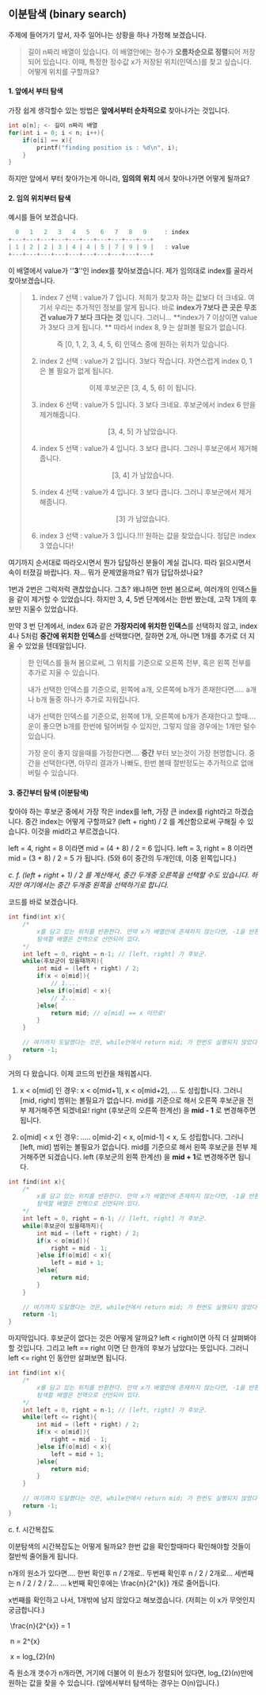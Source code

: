 ## 이분탐색 (binary search)

주제에 들어가기 앞서, 자주 일어나는 상황을 하나 가정해 보겠습니다. 

>길이 n짜리 배열이 있습니다. 
>이 배열안에는 정수가 **오름차순으로 정렬**되어 저장되어 있습니다.
>이때, 특정한 정수값 x가 저장된 위치(인덱스)를 찾고 싶습니다.
>어떻게 위치를 구할까요?



#### 1. 앞에서 부터 탐색

가장 쉽게 생각할수 있는 방법은 **앞에서부터 순차적으로** 찾아나가는 것입니다.

```c
int o[n]; <- 길이 n짜리 배열
for(int i = 0; i < n; i++){
    if(o[i] == x){
        printf("finding position is : %d\n", i);
    }
}
```

하지만 앞에서 부터 찾아가는게 아니라, **임의의 위치** 에서 찾아나가면 어떻게 될까요?



#### 2. 임의 위치부터 탐색

예시를 들어 보겠습니다.

```c
  0   1   2   3   4   5   6   7   8   9     : index
+---+---+---+---+---+---+---+---+---+---+
| 1 | 2 | 2 | 3 | 4 | 4 | 5 | 7 | 9 | 9 |   : value
+---+---+---+---+---+---+---+---+---+---+
```

이 배열에서 value가 ''**3**''인 index를 찾아보겠습니다. 제가 임의대로 index를 골라서 찾아보겠습니다.

>1. index 7 선택 : value가 7 입니다. 저희가 찾고자 하는 값보다 더 크네요. 여기서 우리는 추가적인 정보를 알게 됩니다. 바로 **index가 7보다 큰 곳은 무조건 value가 7 보다 크다는 것** 입니다. 그러니... **index가 7 이상이면 value가 3보다 크게 됩니다. ** 따라서 index 8, 9 는 살펴볼 필요가 없습니다.
> <center>즉 [0, 1, 2, 3, 4, 5, 6] 인덱스 중에 원하는 위치가 있습니다.</center>
>
>2. index  2 선택 : value가 2 입니다. 3보다 작습니다. 자연스럽게 index 0, 1은 볼 필요가 없게 됩니다. 
> <center>이제 후보군은 [3, 4, 5, 6] 이 됩니다.</center>
>
>3. index 6 선택 : value가 5 입니다. 3 보다 크네요. 후보군에서 index 6 만을 제거해줍니다. 
> <center>[3, 4, 5] 가 남았습니다.</center>
>
>4. index 5 선택 : value가 4 입니다. 3 보다 큽니다. 그러니 후보군에서 제거해줍니다. 
> <center>[3, 4] 가 남았습니다.</center>
>
>5. index 4 선택 : value가 4 입니다. 3 보다 큽니다. 그러니 후보군에서 제거해줍니다.
> <center>[3] 가 남았습니다.</center>
>
>6. index 3 선택 : value가 3 입니다.!!! 원하는 값을 찾았습니다. 정답은 index 3 였습니다!



여기까지 순서대로 따라오시면서 뭔가 답답하신 분들이 계실 겁니다. 따라 읽으시면서 속이 터졌길 바랍니다. 자... 뭐가 문제였을까요? 뭐가 답답하셨나요?

1번과 2번은 그럭저럭 괜찮았습니다. 그쵸? 왜냐하면 한번 봄으로써, 여러개의 인덱스들을 같이 제거할 수 있었습니다. 하지만 3, 4, 5번 단계에서는 한번 봤는데, 고작 1개의 후보만 지울수 있었습니다. 

만약 3 번 단계에서, index 6과 같은 **가장자리에 위치한 인덱스**를 선택하지 않고, index 4나 5처럼 **중간에 위치한 인덱스**를 선택했다면, 잘하면 2개, 아니면 1개를 추가로 더 지울 수 있었을 텐데말입니다.



> 한 인덱스를 들쳐 봄으로써, 그 위치를 기준으로 오른쪽 전부, 혹은 왼쪽 전부를 추가로 지울 수 있습니다. 
>
> 내가 선택한 인덱스를 기준으로, 왼쪽에 a개, 오른쪽에 b개가 존재한다면..... a개나 b개 둘중 하나가 추가로 지워집니다.
>
> 내가 선택한 인덱스를 기준으로, 왼쪽에 1개, 오른쪽에 b개가 존재한다고 할때.... 운이 좋으면 b개를 한번에 털어버릴 수 있지만, 그렇지 않을 경우에는 1개만 털수 있습니다.
>
> 가장 운이 좋지 않을때를 가정한다면.... **중간** 부터 보는것이 가장 현명합니다. 중간을 선택한다면, 아무리 결과가 나빠도, 한번 볼때 절반정도는 추가적으로 없애버릴 수 있습니다.



#### 3. 중간부터 탐색 (이분탐색)

찾아야 하는 후보군 중에서 가장 작은 index를 left, 가장 큰 index를 right라고 하겠습니다. 중간 index는 어떻게 구할까요? (left + right) / 2 를 계산함으로써 구해질 수 있습니다. 이것을 mid라고 부르겠습니다.

left = 4, right = 8 이라면 mid = (4 + 8) / 2 = 6 입니다.
left = 3, right = 8 이라면 mid = (3 + 8) / 2 = 5 가 됩니다. (5와 6이 중간의 두개인데, 이중 왼쪽입니다.)

*c. f. (left + right + 1) / 2 를 계산해서, 중간 두개중 오른쪽을 선택할 수도 있습니다. 하지만 여기에서는 중간 두개중 왼쪽을 선택하기로 합니다.*

코드를 바로 보겠습니다.
```c
int find(int x){
    /*
    	x를 담고 있는 위치를 반환한다. 만약 x가 배열안에 존재하지 않는다면, -1을 반환한다.
    	탐색할 배열은 전역으로 선언되어 있다.
    */
    int left = 0, right = n-1; // [left, right] 가 후보군.
    while(후보군이 있을때까지){
        int mid = (left + right) / 2;
        if(x < o[mid]){
            // 1....
        }else if(o[mid] < x){
            // 2...
        }else{
            return mid; // o[mid] == x 이므로!
        }
    }
    
    // 여기까지 도달했다는 것은, while안에서 return mid; 가 한번도 실행되지 않았다는 것이다.
    return -1; 
}
```

거의 다 왔습니다. 이제 코드의 빈칸을 채워봅시다.

1. x < o[mid] 인 경우: x < o[mid+1], x < o[mid+2], ... 도 성립합니다. 
   그러니 [mid, right] 범위는 볼필요가 없습니다. 
   mid를 기준으로 해서 오른쪽 후보군을 전부 제거해주면 되겠네요!
   right (후보군의 오른쪽 한계선) 을 **mid - 1** 로 변경해주면 됩니다.						
	
2. o[mid] < x 인 경우: ..... o[mid-2] < x, o[mid-1] < x, 도 성립합니다.
   그러니 [left, mid] 범위는 볼필요가 없습니다.
   mid를 기준으로 해서 왼쪽 후보군을 전부 제거해주면 되겠습니다.
   left (후보군의 왼쪽 한계선) 을 **mid + 1**로 변경해주면 됩니다.

```c
int find(int x){
    /*
    	x를 담고 있는 위치를 반환한다. 만약 x가 배열안에 존재하지 않는다면, -1을 반환한다.
    	탐색할 배열은 전역으로 선언되어 있다.
    */
    int left = 0, right = n-1; // [left, right] 가 후보군.
    while(후보군이 있을때까지){ 
        int mid = (left + right) / 2;
        if(x < o[mid]){
            right = mid - 1;
        }else if(o[mid] < x){
            left = mid + 1;
        }else{
            return mid;
        }
    }
    
    // 여기까지 도달했다는 것은, while안에서 return mid; 가 한번도 실행되지 않았다는 것이다.
    return -1;
}
```

마지막입니다. 후보군이 없다는 것은 어떻게 알까요? left < right이면 아직 더 살펴봐야 할 것입니다. 그리고 left == right 이면 단 한개의 후보가 남았다는 뜻입니다. 그러니 left <= right 인 동안만 살펴보면 됩니다.

```c
int find(int x){
    /*
    	x를 담고 있는 위치를 반환한다. 만약 x가 배열안에 존재하지 않는다면, -1을 반환한다.
    	탐색할 배열은 전역으로 선언되어 있다.
    */
    int left = 0, right = n-1; // [left, right] 가 후보군.
    while(left <= right){ 
        int mid = (left + right) / 2;
        if(x < o[mid]){
            right = mid - 1;
        }else if(o[mid] < x){
            left = mid + 1;
        }else{
            return mid;
        }
    }
    
    // 여기까지 도달했다는 것은, while안에서 return mid; 가 한번도 실행되지 않았다는 것이다.
    return -1;
}
```



c. f. 시간복잡도

이분탐색의 시간복잡도는 어떻게 될까요?
한번 값을 확인할때마다 확인해야할 것들이 절반씩 줄어들게 됩니다.

n개의 원소가 있다면....
한번 확인후 n / 2개로..
두번째 확인후 n / 2 / 2개로...
세번째는 n / 2 / 2 / 2...
...
k번째 확인후에는 \frac{n}{2^{k}} 개로 줄어듭니다.

x번째를 확인하고 나서, 1개밖에 남지 않았다고 해보겠습니다. (저희는 이 x가 무엇인지 궁금합니다.)

​																		\frac{n}{2^{x}} = 1

​																		n = 2^{x}

​																		x = log_{2}(n)

즉 원소개 갯수가 n개라면, 거기에 더불어 이 원소가 정렬되어 있다면, log_{2}(n)만에 원하는 값을 찾을 수 있습니다. (앞에서부터 탐색하는 경우는 O(n)입니다.)

